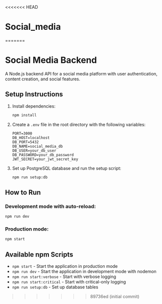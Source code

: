 <<<<<<< HEAD
# Social_media
=======
# Social Media Backend

A Node.js backend API for a social media platform with user authentication, content creation, and social features.

## Setup Instructions

1. Install dependencies:

    ```bash
    npm install
    ```

2. Create a `.env` file in the root directory with the following variables:

    ```
    PORT=3000
    DB_HOST=localhost
    DB_PORT=5432
    DB_NAME=social_media_db
    DB_USER=your_db_user
    DB_PASSWORD=your_db_password
    JWT_SECRET=your_jwt_secret_key
    ```

3. Set up PostgreSQL database and run the setup script:
    ```bash
    npm run setup:db
    ```

## How to Run

### Development mode with auto-reload:

```bash
npm run dev
```

### Production mode:

```bash
npm start
```

## Available npm Scripts

-   `npm start` - Start the application in production mode
-   `npm run dev` - Start the application in development mode with nodemon
-   `npm run start:verbose` - Start with verbose logging
-   `npm run start:critical` - Start with critical-only logging
-   `npm run setup:db` - Set up database tables
>>>>>>> 89736ed (initial commit)
